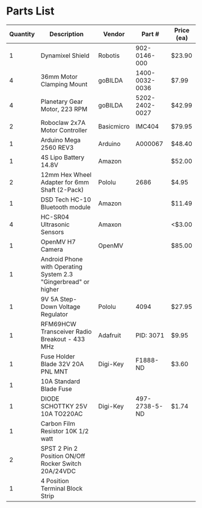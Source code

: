 # Parts List
| Quantity | Description | Vendor | Part # | Price (ea) |
| --- | --- | --- | --- | --- |
| 1 | Dynamixel Shield | Robotis | 902-0146-000 |  $23.90 |
| 4 | 36mm Motor Clamping Mount | goBILDA | 1400-0032-0036 | $7.99 |
| 4 | Planetary Gear Motor, 223 RPM | goBILDA | 5202-2402-0027 | $42.99 |
| 2 | Roboclaw 2x7A Motor Controller | Basicmicro | IMC404 | $79.95 |
| 1 | Arduino Mega 2560 REV3 | Arduino | A000067 | $48.40 |
| 1 | 4S Lipo Battery 14.8V | Amazon | | $52.00 |
| 2 | 12mm Hex Wheel Adapter for 6mm Shaft (2-Pack) | Pololu | 2686	| $4.95 |
| 1 | DSD Tech HC-10 Bluetooth module | Amazon | | $11.49 |
| 4 | HC-SR04 Ultrasonic Sensors | Amaxon|| <$3.00 |
| 1 | OpenMV H7 Camera | OpenMV | | $85.00 |
| 1 | Android Phone with Operating System 2.3 "Gingerbread" or higher |
| 1 | 9V 5A Step-Down Voltage Regulator | Pololu | 4094 | $27.95 |
| 1 | RFM69HCW Transceiver Radio Breakout - 433 MHz | Adafruit | PID: 3071 | $9.95 |
| 1 | Fuse Holder Blade 32V 20A PNL MNT | Digi-Key | F1888-ND | $3.60 |
| 1 | 10A Standard Blade Fuse
| 1 | DIODE SCHOTTKY 25V 10A TO220AC | Digi-Key | 497-2738-5-ND | $1.74 |
| 1 | Carbon Film Resistor 10K 1/2 watt ||||
| 2 | SPST 2 Pin 2 Position ON/Off Rocker Switch 20A/24VDC
| 1 | 4 Position Terminal Block Strip
